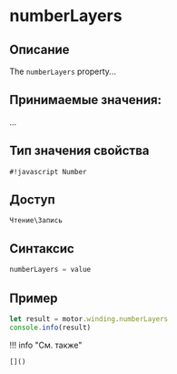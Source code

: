 # numberLayers

## Описание
The `numberLayers` property...

## Принимаемые значения:
...

## Тип значения свойства
`#!javascript Number`

## Доступ
`Чтение\Запись`

## Синтаксис
```javascript
numberLayers = value
```

## Пример
```javascript linenums="1"
let result = motor.winding.numberLayers
console.info(result)
```

!!! info "См. также"

    []()

